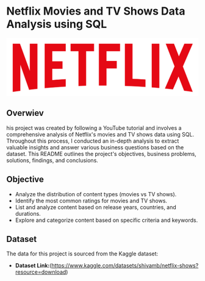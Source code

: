 # Netflix Movies and TV Shows Data Analysis using SQL

![Netflix Logo](logo.png)

## Overwiev
his project was created by following a YouTube tutorial and involves a comprehensive analysis of Netflix's movies and TV shows data using SQL. Throughout this process, I conducted an in-depth analysis to extract valuable insights and answer various business questions based on the dataset. This README outlines the project's objectives, business problems, solutions, findings, and conclusions.

## Objective
- Analyze the distribution of content types (movies vs TV shows).
- Identify the most common ratings for movies and TV shows.
- List and analyze content based on release years, countries, and durations.
- Explore and categorize content based on specific criteria and keywords.

## Dataset
The data for this project is sourced from the Kaggle dataset:
- **Dataset Link:**(https://www.kaggle.com/datasets/shivamb/netflix-shows?resource=download)

